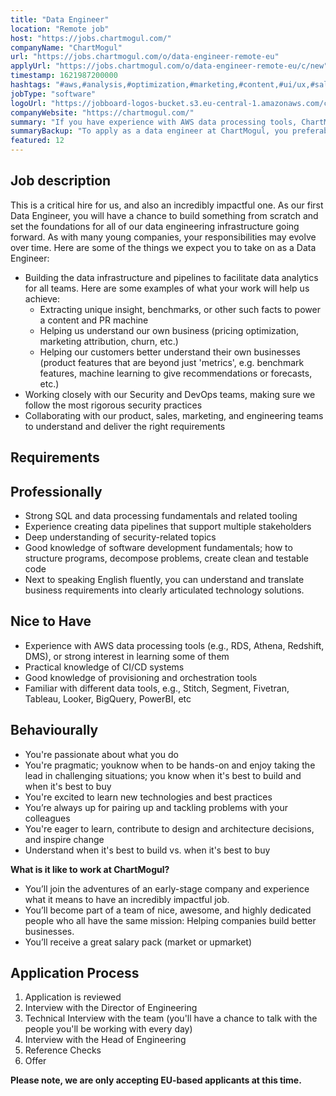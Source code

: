 ```yaml
---
title: "Data Engineer"
location: "Remote job"
host: "https://jobs.chartmogul.com/"
companyName: "ChartMogul"
url: "https://jobs.chartmogul.com/o/data-engineer-remote-eu"
applyUrl: "https://jobs.chartmogul.com/o/data-engineer-remote-eu/c/new"
timestamp: 1621987200000
hashtags: "#aws,#analysis,#optimization,#marketing,#content,#ui/ux,#sales,#translation,#English"
jobType: "software"
logoUrl: "https://jobboard-logos-bucket.s3.eu-central-1.amazonaws.com/chartmogul"
companyWebsite: "https://chartmogul.com/"
summary: "If you have experience with AWS data processing tools, ChartMogul has a job opening for a data engineer"
summaryBackup: "To apply as a data engineer at ChartMogul, you preferably need to have some knowledge of: #marketing, #aws, #content."
featured: 12
---
```


## Job description

This is a critical hire for us, and also an incredibly impactful one. As our first Data Engineer, you will have a chance to build something from scratch and set the foundations for all of our data engineering infrastructure going forward. As with many young companies, your responsibilities may evolve over time. Here are some of the things we expect you to take on as a Data Engineer:

*   Building the data infrastructure and pipelines to facilitate data analytics for all teams. Here are some examples of what your work will help us achieve:
    *   Extracting unique insight, benchmarks, or other such facts to power a content and PR machine
    *   Helping us understand our own business (pricing optimization, marketing attribution, churn, etc.)
    *   Helping our customers better understand their own businesses (product features that are beyond just 'metrics', e.g. benchmark features, machine learning to give recommendations or forecasts, etc.)
*   Working closely with our Security and DevOps teams, making sure we follow the most rigorous security practices
*   Collaborating with our product, sales, marketing, and engineering teams to understand and deliver the right requirements

## Requirements

## Professionally

*   Strong SQL and data processing fundamentals and related tooling
*   Experience creating data pipelines that support multiple stakeholders
*   Deep understanding of security-related topics
*   Good knowledge of software development fundamentals; how to structure programs, decompose problems, create clean and testable code
*   Next to speaking English fluently, you can understand and translate business requirements into clearly articulated technology solutions.

## Nice to Have

*   Experience with AWS data processing tools (e.g., RDS, Athena, Redshift, DMS), or strong interest in learning some of them
*   Practical knowledge of CI/CD systems
*   Good knowledge of provisioning and orchestration tools
*   Familiar with different data tools, e.g., Stitch, Segment, Fivetran, Tableau, Looker, BigQuery, PowerBI, etc

## Behaviourally

*   You're passionate about what you do
*   You're pragmatic; youknow when to be hands-on and enjoy taking the lead in challenging situations; you know when it's best to build and when it's best to buy
*   You're excited to learn new technologies and best practices
*   You’re always up for pairing up and tackling problems with your colleagues
*   You're eager to learn, contribute to design and architecture decisions, and inspire change
*   Understand when it's best to build vs. when it's best to buy

**What is it like to work at ChartMogul?**

*   You’ll join the adventures of an early-stage company and experience what it means to have an incredibly impactful job.
*   You’ll become part of a team of nice, awesome, and highly dedicated people who all have the same mission: Helping companies build better businesses.
*   You’ll receive a great salary pack (market or upmarket)

## Application Process

1.  Application is reviewed
2.  Interview with the Director of Engineering
3.  Technical Interview with the team (you'll have a chance to talk with the people you'll be working with every day)
4.  Interview with the Head of Engineering
5.  Reference Checks
6.  Offer

**Please note, we are only accepting EU-based applicants at this time.**
